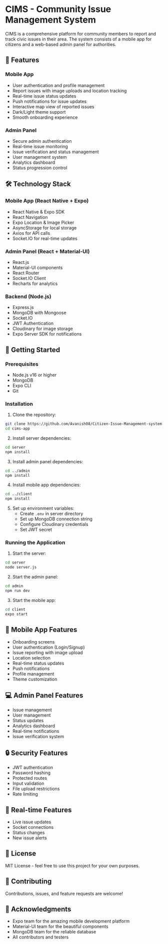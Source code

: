 # CIMS - Community Issue Management System

CIMS is a comprehensive platform for community members to report and track civic issues in their area. The system consists of a mobile app for citizens and a web-based admin panel for authorities.

## 🌟 Features

### Mobile App
- User authentication and profile management
- Report issues with image uploads and location tracking
- Real-time issue status updates
- Push notifications for issue updates
- Interactive map view of reported issues
- Dark/Light theme support
- Smooth onboarding experience

### Admin Panel
- Secure admin authentication
- Real-time issue monitoring
- Issue verification and status management
- User management system
- Analytics dashboard
- Status progression control

## 🛠️ Technology Stack

### Mobile App (React Native + Expo)
- React Native & Expo SDK
- React Navigation
- Expo Location & Image Picker
- AsyncStorage for local storage
- Axios for API calls
- Socket.IO for real-time updates

### Admin Panel (React + Material-UI)
- React.js
- Material-UI components
- React Router
- Socket.IO Client
- Recharts for analytics

### Backend (Node.js)
- Express.js
- MongoDB with Mongoose
- Socket.IO
- JWT Authentication
- Cloudinary for image storage
- Expo Server SDK for notifications

## 📱 Getting Started

### Prerequisites
- Node.js v16 or higher
- MongoDB
- Expo CLI
- Git

### Installation

1. Clone the repository:
```bash
git clone https://github.com/Avanish08/Citizen-Issue-Management-system.git
cd cims-app
```

2. Install server dependencies:
```bash
cd server
npm install
```

3. Install admin panel dependencies:
```bash
cd ../admin
npm install
```

4. Install mobile app dependencies:
```bash
cd ../client
npm install
```

5. Set up environment variables:
   - Create `.env` in server directory
   - Set up MongoDB connection string
   - Configure Cloudinary credentials
   - Set JWT secret

### Running the Application

1. Start the server:
```bash
cd server
node server.js
```

2. Start the admin panel:
```bash
cd admin
npm run dev
```

3. Start the mobile app:
```bash
cd client
expo start
```

## 📱 Mobile App Features
- Onboarding screens
- User authentication (Login/Signup)
- Issue reporting with image upload
- Location selection
- Real-time status updates
- Push notifications
- Profile management
- Theme customization

## 💻 Admin Panel Features
- Issue management
- User management
- Status updates
- Analytics dashboard
- Real-time notifications
- Issue verification system

## 🔒 Security Features
- JWT authentication
- Password hashing
- Protected routes
- Input validation
- File upload restrictions
- Rate limiting

## 📡 Real-time Features
- Live issue updates
- Socket connections
- Status changes
- New issue alerts

## 📝 License
MIT License - feel free to use this project for your own purposes.

## 🤝 Contributing
Contributions, issues, and feature requests are welcome!

## 🙏 Acknowledgments
- Expo team for the amazing mobile development platform
- Material-UI team for the beautiful components
- MongoDB team for the reliable database
- All contributors and testers

